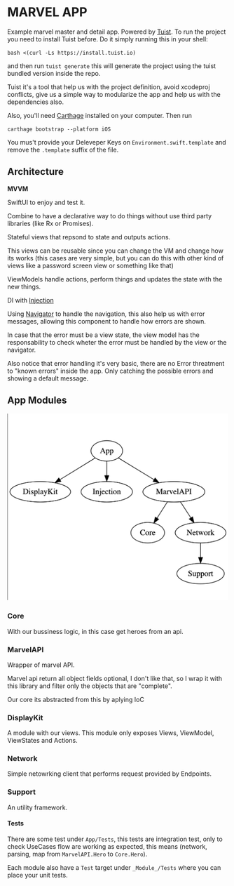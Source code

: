 # MARVEL APP

Example marvel master and detail app.
Powered by [Tuist](https://github.com/tuist/tuist).
To run the project you need to install Tuist before. Do it simply running this in your shell:
```
bash <(curl -Ls https://install.tuist.io)
```
and then run `tuist generate` this will generate the project using the tuist bundled version inside the repo.

Tuist it's a tool that help us with the project definition, avoid xcodeproj conflicts, give us a simple way to modularize the app and help us with the dependencies also.

Also, you'll need [Carthage](https://github.com/Carthage/Carthage) installed on your computer. Then run
```
carthage bootstrap --platform iOS
```

You mus't provide your Deleveper Keys on `Environment.swift.template` and remove the `.template` suffix of the file.

## Architecture

**MVVM**

SwiftUI to enjoy and test it.

Combine to have a declarative way to do things without use third party libraries (like Rx or Promises).

Stateful views that repsond to state and outputs actions.

This views can be reusable since you can change the VM and change how its works (this cases are very simple, but you can do this with other kind of views like a password screen view or something like that)

ViewModels handle actions, perform things and updates the state with the new things.

DI with [Injection](https://github.com/julianalonso/Injection)

Using [Navigator](https://jobandtalent.engineering/the-navigator-420b24fc57da) to handle the navigation, this also help us with error messages, allowing this component to handle how errors are shown.

In case that the error must be a view state, the view model has the responsability to check wheter the error must be handled by the view or the navigator.

Also notice that error handling it's very basic, there are no Error threatment to "known errors" inside the app. Only catching the possible errors and showing a default message.

## App Modules

![Modules Graph](modules_graph.png)

### Core
With our bussiness logic, in this case get heroes from an api.

### MarvelAPI
Wrapper of marvel API.

Marvel api return all object fields optional, I don't like that, so I wrap it with this library and filter only the objects that are "complete".

Our core its abstracted from this by aplying IoC

### DisplayKit
A module with our views.
This module only exposes Views, ViewModel, ViewStates and Actions.

### Network
Simple netowrking client that performs request provided by Endpoints.

### Support
An utility framework.

#### Tests
There are some test under `App/Tests`, this tests are integration test, only to check UseCases flow are working as expected, this means (network, parsing, map from `MarvelAPI.Hero` to `Core.Hero`).

Each module also have a `Test` target under `_Module_/Tests` where you can place your unit tests.

